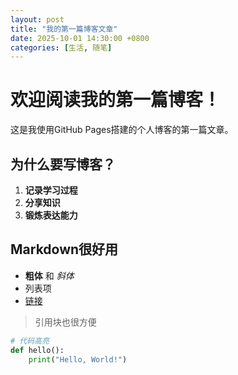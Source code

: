 ```yaml
---
layout: post
title: "我的第一篇博客文章"
date: 2025-10-01 14:30:00 +0800
categories: [生活, 随笔]
---
```


# 欢迎阅读我的第一篇博客！

这是我使用GitHub Pages搭建的个人博客的第一篇文章。

## 为什么要写博客？

1. **记录学习过程**
2. **分享知识**
3. **锻炼表达能力**

## Markdown很好用

- **粗体** 和 *斜体*
- 列表项
- [链接](https://example.com)

> 引用块也很方便

```python
# 代码高亮
def hello():
    print("Hello, World!")
